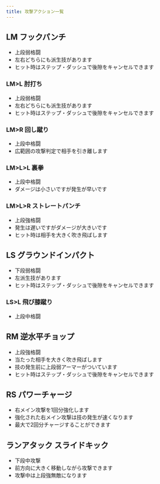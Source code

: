 ```yaml
---
title: 攻撃アクション一覧
---
```


## LM フックパンチ
* 上段弱格闘
* 左右どちらにも派生技があります
* ヒット時はステップ・ダッシュで後隙をキャンセルできます

### LM>L 肘打ち
* 上段弱格闘
* 左右どちらにも派生技があります
* ヒット時はステップ・ダッシュで後隙をキャンセルできます

### LM>R 回し蹴り
* 上段中格闘
* 広範囲の攻撃判定で相手を引き離します

### LM>L>L 裏拳
* 上段中格闘
* ダメージは小さいですが発生が早いです

### LM>L>R ストレートパンチ
* 上段強格闘
* 発生は遅いですがダメージが大きいです
* ヒット時は相手を大きく吹き飛ばします

## LS グラウンドインパクト
* 下段弱格闘
* 左派生技があります
* ヒット時はステップ・ダッシュで後隙をキャンセルできます

### LS>L 飛び膝蹴り
* 上段中格闘

## RM 逆水平チョップ
* 上段強格闘
* 当たった相手を大きく吹き飛ばします
* 技の発生前に上段弱アーマーがついています
* ヒット時はステップ・ダッシュで後隙をキャンセルできます

## RS パワーチャージ
* 右メイン攻撃を1回分強化します
* 強化された右メイン攻撃は技の発生が速くなります
* 最大で2回分チャージすることができます

## ランアタック スライドキック
* 下段中攻撃
* 前方向に大きく移動しながら攻撃できます
* 攻撃中は上段強無敵になります